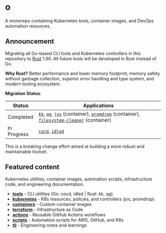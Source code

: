 # o

A monorepo containing Kubernetes tools, container images, and DevOps automation resources.

## Announcement

Migrating all Go-based CLI tools and Kubernetes controllers in this repository to [Rust](https://github.com/rust-lang/rust) 1.90. All future tools will be developed in Rust instead of Go.

**Why Rust?** Better performance and lower memory footprint, memory safety without garbage collection, superior error handling and type system, and modern tooling ecosystem.

**Migration Status**:

| Status | Applications |
|--------|--------------|
| Completed | [`kk`](./box/tools/kk), [`qg`](./box/tools/qg), [`jvs`](./box/kubernetes/jvs) (container), [`promdrop`](./box/kubernetes/promdrop) (container), [`filesystem-cleaner`](./box/containers/filesystem-cleaner) (container) |
| In Progress | [`cocd`](./box/tools/cocd), [`idled`](./box/tools/idled) |

This is a breaking change effort aimed at building a more robust and maintainable toolset.

## Featured content

Kubernetes utilities, container images, automation scripts, infrastructure code, and engineering documentation.

- **[tools](./box/tools/)** - CLI utilities (Go: cocd, idled | Rust: kk, qg)
- **[kubernetes](./box/kubernetes/)** - K8s resources, policies, and controllers (jvs, promdrop)
- **[containers](./box/containers/)** - Custom container images
- **[terraform](./box/terraform/)** - Infrastructure as Code
- **[actions](./box/actions/)** - Reusable GitHub Actions workflows
- **[scripts](./box/scripts/)** - Automation scripts for AWS, GitHub, and K8s
- **[til](./box/til/)** - Engineering notes and learnings
